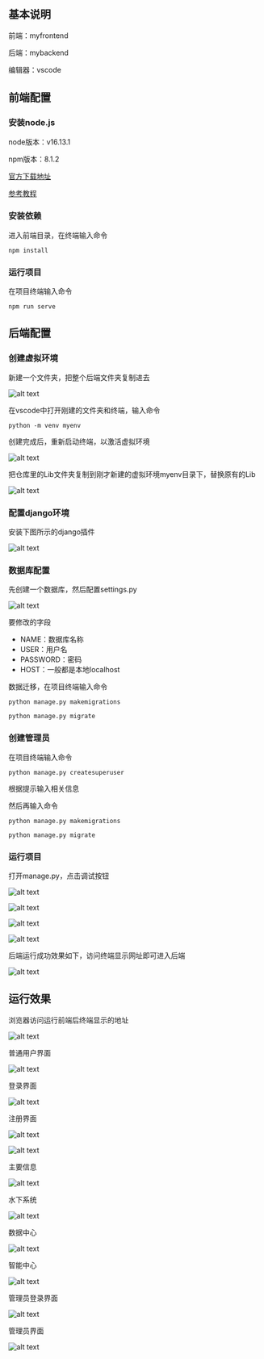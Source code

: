 ## 基本说明
前端：myfrontend

后端：mybackend

编辑器：vscode
## 前端配置
### 安装node.js
node版本：v16.13.1

npm版本：8.1.2

[官方下载地址](https://nodejs.org/en/blog/release/v16.13.1)

[参考教程](http://t.csdnimg.cn/kGXTz)

### 安装依赖
进入前端目录，在终端输入命令
```
npm install
```

### 运行项目
在项目终端输入命令
```
npm run serve
```

## 后端配置
### 创建虚拟环境
新建一个文件夹，把整个后端文件夹复制进去

![alt text](figures/image-16.png)

在vscode中打开刚建的文件夹和终端，输入命令
```
python -m venv myenv
```

创建完成后，重新启动终端，以激活虚拟环境

![alt text](figures/image-17.png)

把仓库里的Lib文件夹复制到刚才新建的虚拟环境myenv目录下，替换原有的Lib

![alt text](figures/image-12.png)

### 配置django环境
安装下图所示的django插件

![alt text](figures/image.png)

### 数据库配置
先创建一个数据库，然后配置settings\.py

![alt text](figures/image-2.png)

要修改的字段

- NAME：数据库名称
- USER：用户名
- PASSWORD：密码
- HOST：一般都是本地localhost

数据迁移，在项目终端输入命令
```
python manage.py makemigrations

python manage.py migrate
```

### 创建管理员
在项目终端输入命令
```
python manage.py createsuperuser
```

根据提示输入相关信息

然后再输入命令
```
python manage.py makemigrations

python manage.py migrate
```

### 运行项目
打开manage\.py，点击调试按钮

![alt text](figures/image-3.png)

![alt text](figures/image-13.png)

![alt text](figures/image-14.png)

![alt text](figures/image-18.png)

后端运行成功效果如下，访问终端显示网址即可进入后端

![alt text](figures/image-15.png)

## 运行效果
浏览器访问运行前端后终端显示的地址

![alt text](figures/image-4.png)

普通用户界面

![alt text](figures/image-5.png)

登录界面

![alt text](figures/image-6.png)

注册界面

![alt text](figures/image-7.png)

![alt text](figures/image-11.png)

主要信息

![alt text](figures/image-8.png)

水下系统

![alt text](figures/image-20.png)

数据中心

![alt text](figures/image-19.png)

智能中心

![alt text](figures/image-21.png)

管理员登录界面

![alt text](figures/image-10.png)

管理员界面

![alt text](figures/image-9.png)